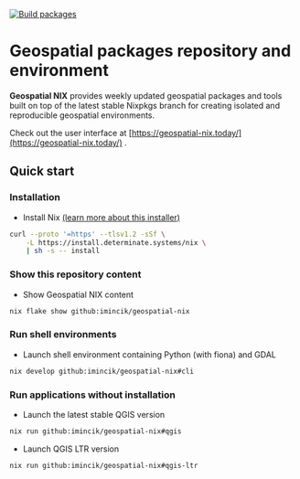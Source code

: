 [![Build packages](https://github.com/imincik/geospatial-nix/actions/workflows/build-packages.yml/badge.svg)](https://github.com/imincik/geospatial-nix/actions/workflows/build-packages.yml)

# Geospatial packages repository and environment

**Geospatial NIX** provides weekly updated geospatial packages and tools built
on top of the latest stable Nixpkgs branch for creating isolated and reproducible
geospatial environments.

Check out the user interface at
[https://geospatial-nix.today/](https://geospatial-nix.today/) .


## Quick start

### Installation

* Install Nix
  [(learn more about this installer)](https://zero-to-nix.com/start/install)
```bash
curl --proto '=https' --tlsv1.2 -sSf \
    -L https://install.determinate.systems/nix \
    | sh -s -- install
  ```

### Show this repository content

* Show Geospatial NIX content
```bash
nix flake show github:imincik/geospatial-nix
```

### Run shell environments

* Launch shell environment containing Python (with fiona) and GDAL
```bash
nix develop github:imincik/geospatial-nix#cli
```

### Run applications without installation

* Launch the latest stable QGIS version
```bash
nix run github:imincik/geospatial-nix#qgis
```

* Launch QGIS LTR version
```bash
nix run github:imincik/geospatial-nix#qgis-ltr
```
